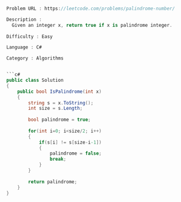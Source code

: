 
```cs 

Problem URL : https://leetcode.com/problems/palindrome-number/

Description :
  Given an integer x, return true if x is palindrome integer.
  
Difficulty : Easy

Language : C#

Category : Algorithms 


```c#
public class Solution 
{
    public bool IsPalindrome(int x)
    {
        string s = x.ToString();
        int size = s.Length;
        
        bool palindrome = true;
        
        for(int i=0; i<size/2; i++)
        {
            if(s[i] != s[size-i-1])
            {
                palindrome = false;
                break;
            }
        }
        
        return palindrome;
    }
}


